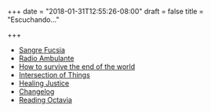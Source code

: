 +++
date = "2018-01-31T12:55:26-08:00"
draft = false
title = "Escuchando..."

+++


- [Sangre Fucsia](https://sangrefucsia.wordpress.com/)
- [Radio Ambulante](http://radioambulante.org/)
- [How to survive the end of the world](https://www.endoftheworldshow.org/)
- [Intersection of Things](https://www.theintersectionofthings.com)
- [Healing Justice](https://www.healingjustice.org/)
- [Changelog](https://changelog.com/podcast/322)
- [Reading Octavia](https://www.readingoctavia.com/)
